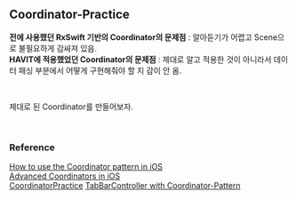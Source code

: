 ## Coordinator-Practice
**전에 사용했던 RxSwift 기반의 Coordinator의 문제점** : 알아듣기가 어렵고 Scene으로 불필요하게 감싸져 있음. <br/>
**HAVIT에 적용했었던 Coordinator의 문제점** : 제대로 알고 적용한 것이 아니라서 데이터 패싱 부분에서 어떻게 구현해줘야 할 지 감이 안 옴. 

<br/>

제대로 된 Coordinator를 만들어보자.

<br/>

### Reference
[How to use the Coordinator pattern in iOS](https://www.youtube.com/watch?v=7HgbcTqxoN4) <br/>
[Advanced Coordinators in iOS](https://www.youtube.com/watch?v=ueByb0MBMQ4) <br/>
[CoordinatorPractice](https://github.com/sujinnaljin/CoordinatorPractice)
[TabBarController with Coordinator-Pattern](https://duwjdtn11.tistory.com/645)
